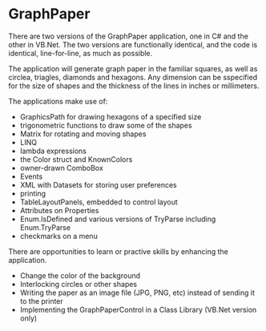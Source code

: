 # GraphPaper

There are two versions of the GraphPaper application, one in C# and the other in VB.Net. The two versions are functionally identical, and the code is identical, line-for-line, as much as possible.

The application will generate graph paper in the familiar squares, as well as circlea, triagles, diamonds and hexagons. Any dimension can be sspecified for the size of shapes and the thickness of the lines in inches or millimeters.

The applications make use of:
* GraphicsPath for drawing hexagons of a specified size
* trigonometric functions to draw some of the shapes
* Matrix for rotating and moving shapes
* LINQ
* lambda expressions
* the Color struct and KnownColors
* owner-drawn ComboBox
* Events
* XML with Datasets for storing user preferences
* printing
* TableLayoutPanels, embedded to control layout
* Attributes on Properties
* Enum.IsDefined and various versions of TryParse including Enum.TryParse
* checkmarks on a menu

There are opportunities to learn or practive skills by enhancing the application.
* Change the color of the background
* Interlocking circles or other shapes
* Writing the paper as an image file (JPG, PNG, etc) instead of sending it to the printer
* Implementing the GraphPaperControl in a Class Library (VB.Net version only)
